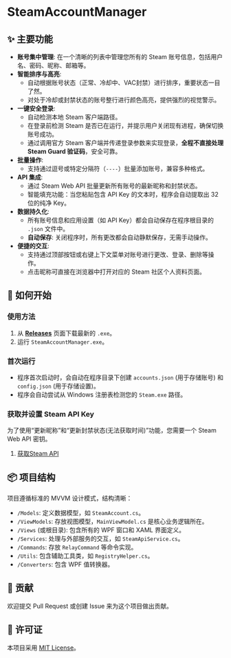 # SteamAccountManager
## ✨ 主要功能

- **账号集中管理**: 在一个清晰的列表中管理您所有的 Steam 账号信息，包括用户名、密码、昵称、邮箱等。
- **智能排序与高亮**:
  - 自动根据账号状态（正常、冷却中、VAC封禁）进行排序，重要状态一目了然。
  - 对处于冷却或封禁状态的账号整行进行颜色高亮，提供强烈的视觉警示。
- **一键安全登录**:
  - 自动检测本地 Steam 客户端路径。
  - 在登录前检测 Steam 是否已在运行，并提示用户关闭现有进程，确保切换账号成功。
  - 通过调用官方 Steam 客户端并传递登录参数来实现登录，**全程不直接处理 Steam Guard 验证码**，安全可靠。
- **批量操作**:
  - 支持通过逗号或特定分隔符（`----`）批量添加账号，兼容多种格式。
- **API 集成**:
  - 通过 Steam Web API 批量更新所有账号的最新昵称和封禁状态。
  - 智能填充功能：当您粘贴包含 API Key 的文本时，程序会自动提取出 32 位的纯净 Key。
- **数据持久化**:
  - 所有账号信息和应用设置（如 API Key）都会自动保存在程序根目录的 `.json` 文件中。
  - **自动保存**: 关闭程序时，所有更改都会自动静默保存，无需手动操作。
- **便捷的交互**:
  - 支持通过顶部按钮或右键上下文菜单对账号进行更改、登录、删除等操作。
  - 点击昵称可直接在浏览器中打开对应的 Steam 社区个人资料页面。
## 🚀 如何开始

### 使用方法

1.  从 **[Releases](https://github.com/noob-xiaoyu/SteamAccount/releases)** 页面下载最新的 `.exe`。
2.  运行 `SteamAccountManager.exe`。

### 首次运行

- 程序首次启动时，会自动在程序目录下创建 `accounts.json` (用于存储账号) 和 `config.json` (用于存储设置)。
- 程序会自动尝试从 Windows 注册表检测您的 `Steam.exe` 路径。

### 获取并设置 Steam API Key

为了使用“更新昵称”和“更新封禁状态(无法获取时间)”功能，您需要一个 Steam Web API 密钥。
1.  [获取Steam API](https://github.com/noob-xiaoyu/SteamAccount/blob/main/)

## 📦 项目结构

项目遵循标准的 MVVM 设计模式，结构清晰：
- `/Models`: 定义数据模型，如 `SteamAccount.cs`。
- `/ViewModels`: 存放视图模型，`MainViewModel.cs` 是核心业务逻辑所在。
- `/Views` (或根目录): 包含所有的 WPF 窗口和 XAML 界面定义。
- `/Services`: 处理与外部服务的交互，如 `SteamApiService.cs`。
- `/Commands`: 存放 `RelayCommand` 等命令实现。
- `/Utils`: 包含辅助工具类，如 `RegistryHelper.cs`。
- `/Converters`: 包含 WPF 值转换器。

## 🤝 贡献

欢迎提交 Pull Request 或创建 Issue 来为这个项目做出贡献。

## 📜 许可证

本项目采用 [MIT License](LICENSE)。
